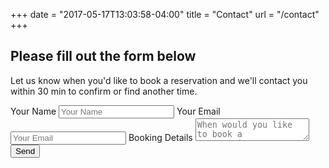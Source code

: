 +++
date = "2017-05-17T13:03:58-04:00"
title = "Contact"
url = "/contact"
+++

## Please fill out the form below

Let us know when you'd like to book a reservation and we'll contact you within 30 min to confirm or find another time.

<form name="reservation" action="thank-you" netlify>
<label for="name" class="sr-only">Your Name</label>
  <input type="text" placeholder="Your Name" name="name">
<label for="email" class="sr-only">Your Email</label>
  <input type="email" placeholder="Your Email" name="email">
<label for="message" class="sr-only">Booking Details</label>
  <textarea name="message" placeholder="When would you like to book a reservation?"></textarea>
  <button>Send</button>
</form>
